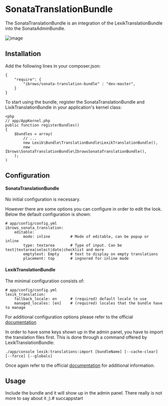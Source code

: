 # SonataTranslationBundle


The SonataTranslationBundle is an integration of the LexikTranslationBundle into the SonataAdminBundle.

![image](https://raw.github.com/ibrows/IbrowsSonataTranslationBundle/master/Resources/doc/screen/overview.png)

## Installation

Add the following lines in your composer.json:

```
{
    "require": {
		"ibrows/sonata-translation-bundle" : "dev-master",
    }
}
```


To start using the bundle, register the SonataTranslationBundle and LixikTranslationBundle in your application's kernel class:

``` 
<php
// app/AppKernel.php
public function registerBundles()
{
    $bundles = array(
        // ...
		new Lexik\Bundle\TranslationBundle\LexikTranslationBundle(),
		new Ibrows\SonataTranslationBundle\IbrowsSonataTranslationBundle(),
    );
)
```

## Configuration

#### SonataTranslationBundle
No initial configuration is necessary.

However there are some options you can configure in order to edit the look. Below the default configuration is shown:

```
# app/config/config.yml
ibrows_sonata_translation:
	editable:
    	mode: inline		 # Mode of editable, can be popup or inline
		type: textarea		 # Type of input. Can be text|textarea|select|date|checklist and more
		emptytext: Empty 	 # text to display on empty translations
		placement: top		 # ingnored for inline mode
```

#### LexikTranslationBundle

The minimal configuration consists of:

```
# app/config/config.yml
lexik_translation:
    fallback_locale: en      # (required) default locale to use
    managed_locales: [en]    # (required) locales that the bundle have to manage
```

For additional configuration options please refer to the official [documentation](https://github.com/lexik/LexikTranslationBundle/blob/master/Resources/doc/index.md#configuration)

In order to have some keys shown up in the admin panel, you have to import the translation files first. This is done through a command offered by LexikTranslationBundle:

```
./app/console lexik:translations:import [bundleName] [--cache-clear] [--force] [--globals]

```
Once again refer to the official [documentation](https://github.com/lexik/LexikTranslationBundle/blob/master/Resources/doc/index.md#import-translations) for additional information.


## Usage

Include the bundle and it will show up in the admin panel. There really is not more to say about it ;).# succappstart
